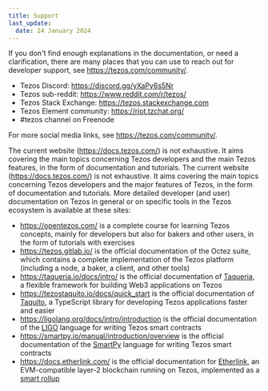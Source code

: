 ```yaml
---
title: Support
last_update:
  date: 24 January 2024
---
```


If you don't find enough explanations in the documentation, or need a clarification, there are many places that you can use to reach out for developer support, see https://tezos.com/community/.

- Tezos Discord: https://discord.gg/yXaPy6s5Nr
- Tezos sub-reddit: https://www.reddit.com/r/tezos/
- Tezos Stack Exchange: https://tezos.stackexchange.com
- Tezos Element community: https://riot.tzchat.org/
- #tezos channel on Freenode

For more social media links, see https://tezos.com/community/.

The current website (https://docs.tezos.com/) is not exhaustive. It aims covering the main topics concerning Tezos developers and the main Tezos features, in the form of documentation and tutorials.
The current website (<https://docs.tezos.com/>) is not exhaustive. It aims covering the main topics concerning Tezos developers and the major features of Tezos, in the form of documentation and tutorials.
More detailed developer (and user) documentation on Tezos in general or on specific tools in the Tezos ecosystem is available at these sites:

- https://opentezos.com/ is a complete course for learning Tezos concepts, mainly for developers but also for bakers and other users, in the form of tutorials with exercises
- https://tezos.gitlab.io/ is the official documentation of the Octez suite, which contains a complete implementation of the Tezos platform (including a node, a baker, a client, and other tools)
- https://taqueria.io/docs/intro/ is the official documentation of [Taqueria](https://taqueria.io/), a flexible framework for building Web3 applications on Tezos 
- https://tezostaquito.io/docs/quick_start is the official documentation of [Taquito](https://tezostaquito.io/), a TypeScript library for developing Tezos applications faster and easier
- https://ligolang.org/docs/intro/introduction is the official documentation of the [LIGO](https://ligolang.org/) language for writing Tezos smart contracts
- https://smartpy.io/manual/introduction/overview is the official documentation of the [SmartPy](https://smartpy.io/) language for writing Tezos smart contracts
- https://docs.etherlink.com/ is the official documentation for [Etherlink](https://www.etherlink.com), an EVM-compatible layer-2 blockchain running on Tezos, implemented as a [smart rollup](../architecture/smart-rollups)

